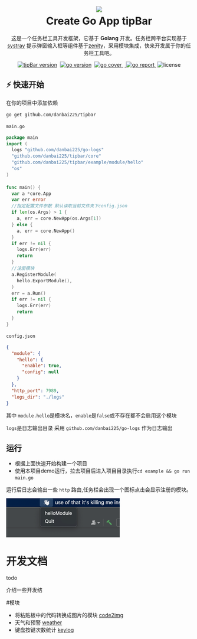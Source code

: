 <h1 align="center">
  <img src="https://danbai-cloud.oss-cn-chengdu.aliyuncs.com/uploads%2F2021%2F09%2F10%2FIqxt9OW6_icon.png" width="224px"/><br/>
  Create Go App tipBar
</h1>
<p align="center">
这是一个任务栏工具开发框架，它基于 <b>Golang</b> 开发。任务栏跨平台实现基于<a target="_blank" href="https://github.com/getlantern/systray">systray</a>
提示弹窗输入框等组件基于<a target="_blank" href="https://github.com/ncruces/zenity">zenity</a>，采用模块集成，快来开发属于你的任务栏工具吧。</p>

<p align="center">
<a href="https://github.com/danbai225/tipbar" target="_blank">
<img src="https://img.shields.io/badge/version-v0.0.1-blue?style=for-the-badge&logo=none" alt="tipBar version" /></a>&nbsp
<a href="https://pkg.go.dev/github.com/danbai225/tipbar?tab=doc" target="_blank">
<img src="https://img.shields.io/badge/Go-1.16-00ADD8?style=for-the-badge&logo=go" alt="go version" /></a>&nbsp;
<a href="https://gocover.io/github.com/danbai225/tipbar" target="_blank"><img src="https://img.shields.io/badge/Go_Cover-89.2%25-success?style=for-the-badge&logo=none" alt="go cover" />
</a>&nbsp;<a href="https://goreportcard.com/report/github.com/danbai225/tipbar" target="_blank">
<img src="https://img.shields.io/badge/Go_report-A+-success?style=for-the-badge&logo=none" alt="go report" />
</a>&nbsp;<img src="https://img.shields.io/badge/license-MIT-red?style=for-the-badge&logo=none" alt="license" /></p>

## ⚡️ 快速开始
在你的项目中添加依赖
```bash
go get github.com/danbai225/tipbar
```
`main.go`

```Go
package main
import (
  logs "github.com/danbai225/go-logs"
  "github.com/danbai225/tipbar/core"
  "github.com/danbai225/tipbar/example/module/hello"
  "os"
)

func main() {
  var a *core.App
  var err error
  //指定配置文件参数 默认读取当前文件夹下config.json
  if len(os.Args) > 1 {
    a, err = core.NewApp(os.Args[1])
  } else {
    a, err = core.NewApp()
  }
  if err != nil {
    logs.Err(err)
    return
  }
  //注册模块
  a.RegisterModule(
    hello.ExportModule(),
  )
  err = a.Run()
  if err != nil {
    logs.Err(err)
    return
  }
}
```
`config.json`

```json
{
  "module": {
    "hello": {
      "enable": true,
      "config": null
    }
  },
  "http_port": 7989,
  "logs_dir": "./logs"
}
```

其中 `module.hello`是模块名，`enable`是`false`或不存在都不会启用这个模块

`logs`是日志输出目录 采用 `github.com/danbai225/go-logs` 作为日志输出

## 运行

- 根据上面快速开始构建一个项目
- 使用本项目demo运行，拉去项目后进入项目目录执行`cd example && go run main.go`

运行后日志会输出一些 `http` 路由,任务栏会出现一个图标点击会显示注册的模块。

![img.png](img/img.png)

# 开发文档

todo

介绍一些开发结

#模块

- 将粘贴板中的代码转换成图片的模块 [code2img](https://github.com/danbai225/down_tip/tree/main/module/code2img)
- 天气和预警 [weather](https://github.com/danbai225/down_tip/tree/main/module/weather)
- 键盘按键次数统计 [keylog](https://github.com/danbai225/down_tip/tree/main/module/keylog)